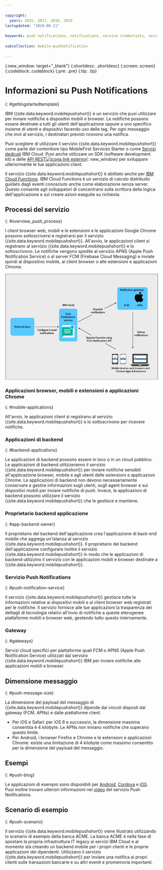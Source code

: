 ```yaml
---

copyright:
  years: 2015, 2017, 2018, 2019
lastupdated: "2019-06-11"

keywords: push notifications, notifications, service credentials, service processes, push message size

subcollection: mobile-pushnotification

---
```


{:new_window: target="_blank"}
{:shortdesc: .shortdesc}
{:screen:.screen}
{:codeblock:.codeblock}
{:pre: .pre}
{:tip: .tip}

# Informazioni su Push Notifications 
{: #gettingstartedtemplate}

IBM {{site.data.keyword.mobilepushshort}} è un servizio che puoi utilizzare per inviare notifiche a dispositivi mobili e browser. Le notifiche possono essere destinate a tutti gli utenti dell'applicazione oppure a uno specifico insieme di utenti e dispositivi facendo uso delle tag. Per ogni messaggio che invii al servizio, i destinatari previsti ricevono una notifica.

Puoi scegliere di utilizzare il servizio {{site.data.keyword.mobilepushshort}} come parte del contenitore tipo MobileFirst Services Starter o come [Servizi dedicati](https://cloud.ibm.com/docs/dedicated?topic=dedicated-dedicated#dedicated) IBM Cloud. Puoi anche utilizzare un SDK (software development kit) e delle [API REST![icona link esterno](../../icons/launch-glyph.svg "icona link esterno")](https://eu-gb.imfpush.cloud.ibm.com/imfpush/){: new_window} per sviluppare ulteriormente le tue applicazioni client.

Il servizio {{site.data.keyword.mobilepushshort}} è abilitato anche per [IBM Cloud Functions](https://cloud.ibm.com/docs/openwhisk?topic=cloud-functions-getting_started#getting_started). IBM Cloud Functions è un servizio di calcolo distribuito guidato dagli eventi conosciuto anche come elaborazione senza server. Questo consente agli sviluppatori di concentrarsi sulla scrittura della logica dell'applicazione e sul creare azioni eseguite su richiesta.


## Processi del servizio
{: #overview_push_process}

I client browser web, mobili e le estensioni e le applicazioni Google Chrome possono sottoscriversi e registrarsi per il servizio {{site.data.keyword.mobilepushshort}}. All'avvio, le applicazioni client si registrano al servizio {{site.data.keyword.mobilepushshort}} e lo sottoscrivono. Le notifiche vengono spedite al servizio APNS (Apple Push Notification Service) o al server FCM (Firebase Cloud Messaging) e inviate quindi al dispositivo mobile, ai client browser o alle estensioni e applicazioni Chrome.

![Panoramica Push](images/overview.jpg "Il servizio elabora il flusso delle applicazioni di backend configurando e inviando le notifiche tramite il servizio Push notifications")


### Applicazioni browser, mobili e estensioni e applicazioni Chrome
{: #mobile-applications}

All'avvio, le applicazioni client si registrano al servizio {{site.data.keyword.mobilepushshort}} e lo sottoscrivono per ricevere notifiche.

### Applicazioni di backend
{: #backend-applications}

Le applicazioni di backend possono essere in loco o in un cloud pubblico. Le applicazioni di backend utilizzeranno il servizio {{site.data.keyword.mobilepushshort}} per inviare notifiche sensibili all'applicazione browser, mobile e agli utenti delle estensioni e applicazioni Chrome. Le applicazioni di backend non devono necessariamente conservare e gestire informazioni sugli utenti, sugli agent browser e sui dispositivi mobili per inviare notifiche di push. Invece, le applicazioni di backend possono utilizzare il servizio {{site.data.keyword.mobilepushshort}} che le gestisce e mantiene.

### Proprietario backend applicazione
{: #app-backend-owner}

Il proprietario del backend dell'applicazione crea l'applicazione di back-end mobile che aggrega un'istanza al servizio {{site.data.keyword.mobilepushshort}}. Il proprietario del backend dell'applicazione configurare inoltre il servizio {{site.data.keyword.mobilepushshort}} in modo che le applicazioni di backend utilizzino il servizio con le applicazioni mobili e browser destinate a {{site.data.keyword.mobilepushshort}}.

### Servizio Push Notifications
{: #push-notification-service}

Il servizio {{site.data.keyword.mobilepushshort}} gestisce tutte le informazioni relative ai dispositivi mobili e ai client browser web registrati per le notifiche. Il servizio fornisce alle tue applicazioni la trasparenza dei dettagli di tecnologia relativi all'invio di notifiche a queste eterogenee piattaforme mobili e browser web, gestendo tutto questo internamente.

### Gateway
{: #gateways}

Servizi cloud specifici per piattaforme quali FCM o APNS (Apple Push Notification Service) utilizzati dal servizio {{site.data.keyword.mobilepushshort}} IBM per inviare notifiche alle applicazioni mobili e browser.

## Dimensione messaggio
{: #push-message-size}

La dimensione del payload del messaggio di {{site.data.keyword.mobilepushshort}} dipende dai vincoli disposti dai gateway (FCM, APNs) e dalle piattaforme client. 

- Per iOS e Safari: per iOS 8 e successivi, la dimensione massima consentita è 4 kilobyte. Le APNs non inviano notifiche che superano questo limite.
- Per Android, i browser Firefox e Chrome e le estensioni e applicazioni Chrome: esiste una limitazione di 4 kilobyte come massimo consentito per la dimensione del payload del messaggio.

## Esempi
{: #push-blog}

Le applicazioni di esempio sono disponibili per [Android](https://github.com/ibm-bluemix-mobile-services/bms-samples-android-hellopush/), [Cordova](https://github.com/ibm-bluemix-mobile-services/bms-samples-cordova-hellopush) e [iOS](https://github.com/ibm-bluemix-mobile-services/bms-samples-swift-hellopush).
Puoi inoltre trovare ulteriori informazioni nei [video](https://www.youtube.com/watch?v=1wO30GfiLaI&list=PLzJUGEaRNMfvX7-J6gqczEanWBPiOjEmA) del servizio Push Notifications.  


## Scenario di esempio 
{: #push-scenario}

Il servizio {{site.data.keyword.mobilepushshort}} viene illustrato utilizzando lo scenario di esempio della banca ACME. La banca ACME è nella fase di spostare la propria infrastruttura IT legacy ai servizi IBM Cloud e al momento sta creando un backend mobile per i propri clienti e le proprie applicazioni dei dipendenti. Utilizzano il servizio {{site.data.keyword.mobilepushshort}} per inviare una notifica ai propri clienti sulle transazioni bancarie e su altri eventi e promemoria importanti.
